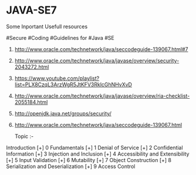 # JAVA-SE7

Some Inportant Usefull resources

#Secure #Coding #Guidelines for #Java #SE 

1) http://www.oracle.com/technetwork/java/seccodeguide-139067.html#7

2) http://www.oracle.com/technetwork/java/javase/overview/security-2043272.html

3) https://www.youtube.com/playlist?list=PLX8CzqL3ArzWgR5JtKFV3RklcGhNHvXvD

4) http://www.oracle.com/technetwork/java/javase/overview/ria-checklist-2055184.html

5) http://openjdk.java.net/groups/security/

6) http://www.oracle.com/technetwork/java/seccodeguide-139067.html

      Topic :- 
      
Introduction
[+] 0 Fundamentals
[+] 1 Denial of Service
[+] 2 Confidential Information
[+] 3 Injection and Inclusion
[+] 4 Accessibility and Extensibility
[+] 5 Input Validation
[+] 6 Mutability
[+] 7 Object Construction
[+] 8 Serialization and Deserialization
[+] 9 Access Control
 

